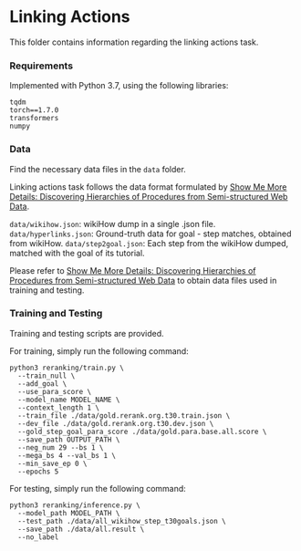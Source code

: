 # Linking Actions

This folder contains information regarding the linking actions task.

### Requirements

Implemented with Python 3.7, using the following libraries:

```
tqdm
torch==1.7.0
transformers
numpy
```

### Data

Find the necessary data files in the ```data``` folder.

Linking actions task follows the data format formulated by [Show Me More Details: Discovering Hierarchies of Procedures from Semi-structured Web Data](https://github.com/shuyanzhou/wikihow_hierarchy).

```data/wikihow.json```: wikiHow dump in a single .json file.
```data/hyperlinks.json```: Ground-truth data for goal - step matches, obtained from wikiHow.
```data/step2goal.json```: Each step from the wikiHow dumped, matched with the goal of its tutorial.

Please refer to [Show Me More Details: Discovering Hierarchies of Procedures from Semi-structured Web Data](https://github.com/shuyanzhou/wikihow_hierarchy) to obtain data files used in training and testing.

### Training and Testing

Training and testing scripts are provided.

For training, simply run the following command:

```
python3 reranking/train.py \
  --train_null \
  --add_goal \
  --use_para_score \
  --model_name MODEL_NAME \
  --context_length 1 \
  --train_file ./data/gold.rerank.org.t30.train.json \
  --dev_file ./data/gold.rerank.org.t30.dev.json \
  --gold_step_goal_para_score ./data/gold.para.base.all.score \
  --save_path OUTPUT_PATH \
  --neg_num 29 --bs 1 \
  --mega_bs 4 --val_bs 1 \
  --min_save_ep 0 \
  --epochs 5
```

For testing, simply run the following command:

```
python3 reranking/inference.py \
  --model_path MODEL_PATH \
  --test_path ./data/all_wikihow_step_t30goals.json \
  --save_path ./data/all.result \
  --no_label
```